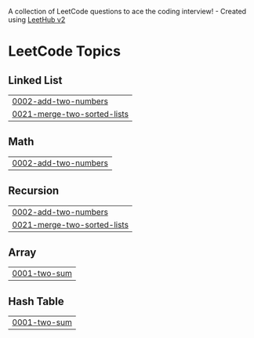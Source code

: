 A collection of LeetCode questions to ace the coding interview! - Created using [LeetHub v2](https://github.com/arunbhardwaj/LeetHub-2.0)
<!---LeetCode Topics Start-->
# LeetCode Topics
## Linked List
|  |
| ------- |
| [0002-add-two-numbers](https://github.com/OMSHIVSHARAN/LeetCode-Solutions/tree/master/0002-add-two-numbers) |
| [0021-merge-two-sorted-lists](https://github.com/OMSHIVSHARAN/LeetCode-Solutions/tree/master/0021-merge-two-sorted-lists) |
## Math
|  |
| ------- |
| [0002-add-two-numbers](https://github.com/OMSHIVSHARAN/LeetCode-Solutions/tree/master/0002-add-two-numbers) |
## Recursion
|  |
| ------- |
| [0002-add-two-numbers](https://github.com/OMSHIVSHARAN/LeetCode-Solutions/tree/master/0002-add-two-numbers) |
| [0021-merge-two-sorted-lists](https://github.com/OMSHIVSHARAN/LeetCode-Solutions/tree/master/0021-merge-two-sorted-lists) |
## Array
|  |
| ------- |
| [0001-two-sum](https://github.com/OMSHIVSHARAN/LeetCode-Solutions/tree/master/0001-two-sum) |
## Hash Table
|  |
| ------- |
| [0001-two-sum](https://github.com/OMSHIVSHARAN/LeetCode-Solutions/tree/master/0001-two-sum) |
<!---LeetCode Topics End-->